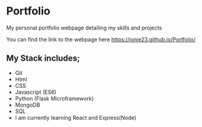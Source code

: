 # Portfolio
My personal portfolio webpage detailing my skills and projects


You can find the link to the webpage here https://jonie23.github.io/Portfolio/

## My Stack includes;
* Git
* Html
* CSS
* Javascript (ES6)
* Python (Flask Microframework)
* MongoDB
* SQL
* I am currently learning React and Express(Node)


